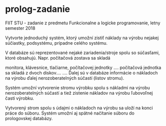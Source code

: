 # prolog-zadanie
FIIT STU - zadanie z predmetu Funkcionalne a logicke programovanie, letny semester 2018

Vytvorte jednoduchý systém, ktorý umožní zistiť náklady na výrobu nejakej súčiastky, podsystému, prípadne celého systému.

V databáze sú reprezentované nejaké zariadenia/stroje spolu so súčasťami, ktoré obsahujú.
Napr. počítačová zostava sa skladá

monitora,
klávesnice,
tlačiarne,
počítačovej jednotky ....
počítačová jednotka sa skladá
z dvoch diskov....
....
Ďalej sú v databáze informácie o nákladoch na výrobu ďalej nerozoberatelných súčastí (listov stromu).

Systém umožní vytvorenie stromu výrobku spolu s nákladmi na výrobu nerozoberatelných súčastí a tiež zistenie nákladov na výrobu ľubovoľnej časti výrobku.

Vytvorený strom spolu s údajmi o nákladoch na výrobu sa uloží na konci práce do súboru. Systém umožní aj spätné načítanie súboru do prologovskej databázy.
